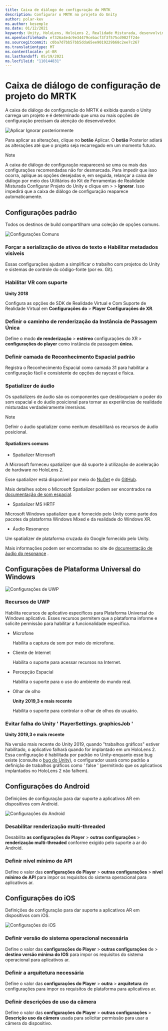 ```yaml
---
title: Caixa de diálogo de configuração do MRTK
description: Configurar o MRTK no projeto do Unity
author: polar-kev
ms.author: kesemple
ms.date: 01/12/2021
keywords: Unity, HoloLens, HoloLens 2, Realidade Misturada, desenvolvimento, MRTK, Unity
ms.openlocfilehash: ef326a4e4c9e34479cebacf3f3f575cd902ff24e
ms.sourcegitcommit: c0ba7d7bb57bb5dda65ee9019229b68c2ee7c267
ms.translationtype: MT
ms.contentlocale: pt-BR
ms.lasthandoff: 05/19/2021
ms.locfileid: "110144831"
---
```

# <a name="mrtk-project-configuration-dialog"></a>Caixa de diálogo de configuração de projeto do MRTK

A caixa de diálogo de configuração do MRTK é exibida quando o Unity carrega um projeto e é determinado que uma ou mais opções de configuração precisam da atenção do desenvolvedor.

![Aplicar Ignorar posteriormente](../features/images/configuration-dialog/ConfigurationDialogHeader.png)

Para aplicar as alterações, clique no **botão** Aplicar. O **botão** Posterior adiará as alterações até que o projeto seja recarregado em um momento futuro.

> [!NOTE]
> A caixa de diálogo de configuração reaparecerá se uma ou mais das configurações recomendadas não for desmarcada. Para impedir que isso ocorra, aplique as opções desejadas e, em seguida, relançar a caixa de diálogo por meio dos Utilitários do Kit de Ferramentas de Realidade Misturada Configurar Projeto do Unity e clique em  >    >   **Ignorar**. Isso impedirá que a caixa de diálogo de configuração reaparece automaticamente.

## <a name="common-settings"></a>Configurações padrão

Todos os destinos de build compartilham uma coleção de opções comuns.

![Configurações Comuns](../features/images/configuration-dialog/ConfigurationDialogCommonSettings.png)

### <a name="force-text-asset-serialization-and-enable-visible-meta-files"></a>Forçar a serialização de ativos de texto e Habilitar metadados visíveis

Essas configurações ajudam a simplificar o trabalho com projetos do Unity e sistemas de controle do código-fonte (por ex. Git).

### <a name="enable-vr-supported"></a>Habilitar VR com suporte

**Unity 2018**

Configura as opções de SDK de Realidade Virtual e Com Suporte de Realidade Virtual em **Configurações do**  >  **Player Configurações de XR**.

### <a name="set-single-pass-instanced-rendering-path"></a>Definir o caminho de renderização da Instância de Passagem Única

Define o modo **de renderização**  >  **estéreo** configurações do XR  >  **configurações do player** como instância de passagem **única.**

### <a name="set-default-spatial-awareness-layer"></a>Definir camada de Reconhecimento Espacial padrão

Registra o Reconhecimento Espacial como camada 31 para habilitar a configuração fácil e consistente de opções de raycast e física.

### <a name="audio-spatializer"></a>Spatializer de áudio

Os spatializers de áudio são os componentes que desbloqueiam o poder do som espacial e do áudio posicional para tornar as experiências de realidade misturadas verdadeiramente imersivas.

> [!NOTE]
> Definir o áudio spatializer como nenhum desabilitará os recursos de áudio posicional.

#### <a name="common-spatializers"></a>Spatializers comuns

- Spatializer Microsoft

A Microsoft forneceu spatializer que dá suporte à utilização de aceleração de hardware no HoloLens 2.

Esse spatializer está disponível por meio do [NuGet](https://www.nuget.org/packages/Microsoft.SpatialAudio.Spatializer.Unity/) e do [GitHub](https://github.com/microsoft/spatialaudio-unity).

Mais detalhes sobre o Microsoft Spatializer podem ser encontrados na [documentação de som espacial](/windows/mixed-reality/spatial-sound-in-unity).

- Spatializer MS HRTF

Microsoft Windows spatializer que é fornecido pelo Unity como parte dos pacotes da plataforma Windows Mixed e da realidade do Windows XR.

- Áudio Resonance

Um spatializer de plataforma cruzada do Google fornecido pelo Unity.

Mais informações podem ser encontradas no site de [documentação de áudio do resonance](https://resonance-audio.github.io/resonance-audio/develop/unity/getting-started) .

## <a name="universal-windows-platform-settings"></a>Configurações de Plataforma Universal do Windows

![Configurações de UWP](../features/images/configuration-dialog/ConfigurationDialogUWPSettings.png)

### <a name="uwp-capabilities"></a>Recursos de UWP

Habilita recursos de aplicativo específicos para Plataforma Universal do Windows aplicativo. Esses recursos permitem que a plataforma informe e solicite permissão para habilitar a funcionalidade específica.

- Microfone

  Habilita a captura de som por meio do microfone.

- Cliente de Internet

  Habilita o suporte para acessar recursos na Internet.

- Percepção Espacial

  Habilita o suporte para o uso do ambiente do mundo real.

- Olhar de olho

  **Unity 2019,3 e mais recente**

  Habilita o suporte para controlar o olhar de olhos do usuário.

### <a name="avoid-unity-playersettingsgraphicsjob-crash"></a>Evitar falha do Unity ' PlayerSettings. graphicsJob '

**Unity 2019,3 e mais recente**

Na versão mais recente do Unity 2019, quando "trabalhos gráficos" estiver habilitado, o aplicativo falhará quando for implantado em um HoloLens 2.
Essa configuração é habilitada por padrão no Unity-enquanto esse bug existe (consulte o [bug do Unity](https://issuetracker.unity3d.com/issues/enabling-graphics-jobs-in-2019-dot-3-x-results-in-a-crash-or-nothing-rendering-on-hololens-2)), o configurador usará como padrão a definição de trabalhos gráficos como ' false ' (permitindo que os aplicativos implantados no HoloLens 2 não falhem).

## <a name="android-settings"></a>Configurações do Android

Definições de configuração para dar suporte a aplicativos AR em dispositivos com Android.

![Configurações do Android](../features/images/configuration-dialog/ConfigurationDialogAndroidSettings.png)

### <a name="disable-multi-threaded-rendering"></a>Desabilitar renderização multi-threaded

Desabilita **as configurações do Player**  >  **outras configurações**  >  **renderização multi-threaded** conforme exigido pelo suporte a ar do Android.

### <a name="set-minimum-api-level"></a>Definir nível mínimo de API

Define o valor das **configurações do Player**  >  **outras configurações**  >  **nível mínimo de API** para impor os requisitos do sistema operacional para aplicativos ar.

## <a name="ios-settings"></a>Configurações do iOS

Definições de configuração para dar suporte a aplicativos AR em dispositivos com iOS.

![Configurações do iOS](../features/images/configuration-dialog/ConfigurationDialogiOSSettings.png)

### <a name="set-required-os-version"></a>Definir versão do sistema operacional necessária

Define o valor das **configurações do Player**  >  **outras configurações** de  >  **destino versão mínima do IOS** para impor os requisitos do sistema operacional para aplicativos ar.

### <a name="set-required-architecture"></a>Definir a arquitetura necessária

Define o valor das **configurações do Player**  >  **outra**  >  **arquitetura** de configurações para impor os requisitos de plataforma para aplicativos ar.

### <a name="set-camera-usage-descriptions"></a>Definir descrições de uso da câmera

Define o valor das **configurações do Player**  >  **outras configurações**  >  **Descrição uso da câmera** usada para solicitar permissão para usar a câmera do dispositivo.